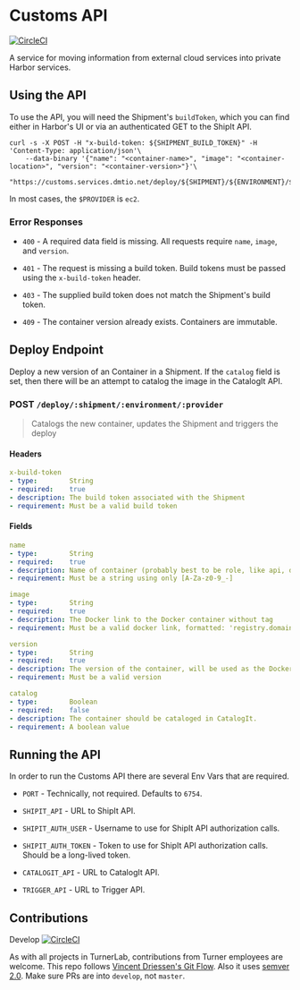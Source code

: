# Customs API

[![CircleCI](https://circleci.com/gh/turnerlabs/customs-api/tree/master.svg?style=svg)](https://circleci.com/gh/turnerlabs/customs-api/tree/master)

A service for moving information from external cloud services into private Harbor services.


## Using the API

To use the API, you will need the Shipment's `buildToken`, which you can find either in Harbor's UI
or via an authenticated GET to the ShipIt API.

```shell
curl -s -X POST -H "x-build-token: ${SHIPMENT_BUILD_TOKEN}" -H 'Content-Type: application/json'\
    --data-binary '{"name": "<container-name>", "image": "<container-location>", "version": "<container-version>"}'\
    "https://customs.services.dmtio.net/deploy/${SHIPMENT}/${ENVIRONMENT}/${PROVIDER}"
```

In most cases, the `$PROVIDER` is `ec2`.

### Error Responses

* `400` - A required data field is missing. All requests require `name`, `image`, and `version`.

* `401` - The request is missing a build token. Build tokens must be passed using the `x-build-token` header.

* `403` - The supplied build token does not match the Shipment's build token.

* `409` - The container version already exists. Containers are immutable.


## Deploy Endpoint

Deploy a new version of an Container in a Shipment. If the `catalog` field is set, then there will
be an attempt to catalog the image in the CatalogIt API.


### POST `/deploy/:shipment/:environment/:provider`

> Catalogs the new container, updates the Shipment and triggers the deploy

#### Headers

```yaml
x-build-token
- type:        String
- required:    true
- description: The build token associated with the Shipment
- requirement: Must be a valid build token
```


#### Fields

```yaml
name
- type:        String
- required:    true
- description: Name of container (probably best to be role, like api, db)
- requirement: Must be a string using only [A-Za-z0-9_-]

image
- type:        String
- required:    true
- description: The Docker link to the Docker container without tag
- requirement: Must be a valid docker link, formatted: 'registry.domain/docker-image-name' (must be a DNS label)

version
- type:        String
- required:    true
- description: The version of the container, will be used as the Docker image tag
- requirement: Must be a valid version

catalog
- type:        Boolean
- required:    false
- description: The container should be cataloged in CatalogIt.
- requirement: A boolean value
```


## Running the API

In order to run the Customs API there are several Env Vars that are required.

* `PORT` - Technically, not required. Defaults to `6754`.

* `SHIPIT_API` - URL to ShipIt API.

* `SHIPIT_AUTH_USER` - Username to use for ShipIt API authorization calls.

* `SHIPIT_AUTH_TOKEN` - Token to use for ShipIt API authorization calls. Should be a long-lived token.

* `CATALOGIT_API` - URL to CatalogIt API.

* `TRIGGER_API` - URL to Trigger API.


## Contributions

Develop [![CircleCI](https://circleci.com/gh/turnerlabs/customs-api/tree/develop.svg?style=svg)](https://circleci.com/gh/turnerlabs/customs-api/tree/develop)

As with all projects in TurnerLab, contributions from Turner employees are welcome. This repo follows
[Vincent Driessen's Git Flow](http://nvie.com/posts/a-successful-git-branching-model/). Also it uses
[semver 2.0](http://semver.org/spec/v2.0.0.html). Make sure PRs are into `develop`, not `master`.
